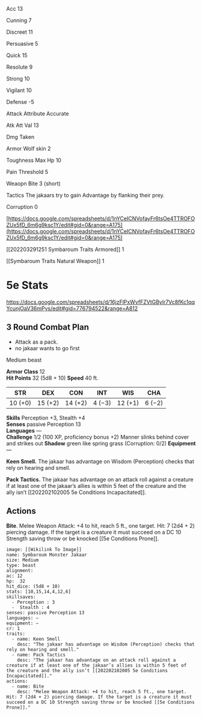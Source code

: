 Acc 13

Cunning 7

Discreet 11

Persuasive 5

Quick 15

Resolute 9

Strong 10

Vigilant 10

Defense -5

Attack Attribute Accurate

Atk Att Val 13

Dmg Taken

Armor Wolf skin 2

Toughness Max Hp 10

Pain Threshold 5

Weaopn Bite 3 (short)

Tactics The jakaars try to gain Advantage by flanking their prey.

Corruption 0

[https://docs.google.com/spreadsheets/d/1nYCeICNVofayFr6tsOe4TTROFOZUx5fD_6m6g9ksc1Y/edit#gid=0&range=A175](https://docs.google.com/spreadsheets/d/1nYCeICNVofayFr6tsOe4TTROFOZUx5fD_6m6g9ksc1Y/edit#gid=0&range=A175)

[[202203291251 Symbaroum Traits Armored]] 1

[[Symbaroum Traits Natural Weapon]] 1

# 5e Stats 
https://docs.google.com/spreadsheets/d/16jzFlPxWvfFZVtGBylr7Vc8fKc1qqYcunjOaV36mPys/edit#gid=776794522&range=A812
## 3 Round Combat Plan
 - Attack as a pack.
 - no jakaar wants to go first

Medium beast
 
**Armor Class** 12  
**Hit Points** 32 (5d8 + 10) 
**Speed** 40 ft.

| STR     | DEX     | CON     | INT    | WIS     | CHA    |
| ------- | ------- | ------- | ------ | ------- | ------ |
| 10 (+0) | 15 (+2) | 14 (+2) | 4 (−3) | 12 (+1) | 6 (−2) |


**Skills** Perception +3, Stealth +4  
**Senses** passive Perception 13  
**Languages** —  
**Challenge** 1/2 (100 XP, proficiency bonus +2) 
Manner slinks behind cover and strikes out 
**Shadow** green like spring grass (Corruption: 0/2) 
**Equipment** —

 **Keen Smell.** The jakaar has advantage on Wisdom (Perception) checks that rely on hearing and smell.

**Pack Tactics.** The jakaar has advantage on an attack roll against a creature if at least one of the jakaar’s allies is within 5 feet of the creature and the ally isn’t [[202202102005 5e Conditions  Incapacitated]].

## Actions

**Bite**. Melee Weapon Attack: +4 to hit, reach 5 ft., one target. Hit: 7 (2d4 + 2) piercing damage. If the target is a creature it must succeed on a DC 10 Strength saving throw or be knocked [[5e Conditions Prone]].


```statblock
image: [[Wikilink To Image]]
name: Symbaroum Monster Jakaar
size: Medium
type: beast
alignment:
ac: 12
hp:  32
hit_dice: (5d8 + 10)
stats: [10,15,14,4,12,6]
skillsaves:
  - Perception : 3
  -  Stealth : 4
senses: passive Perception 13
languages: —
equipment: —
cr: 1
traits:
  - name: Keen Smell
    desc: "The jakaar has advantage on Wisdom (Perception) checks that rely on hearing and smell."
  - name: Pack Tactics
    desc: "The jakaar has advantage on an attack roll against a creature if at least one of the jakaar’s allies is within 5 feet of the creature and the ally isn’t [[202202102005 5e Conditions  Incapacitated]]."
actions:
  - name: Bite
    desc: "Melee Weapon Attack: +4 to hit, reach 5 ft., one target. Hit: 7 (2d4 + 2) piercing damage. If the target is a creature it must succeed on a DC 10 Strength saving throw or be knocked [[5e Conditions Prone]]."
```